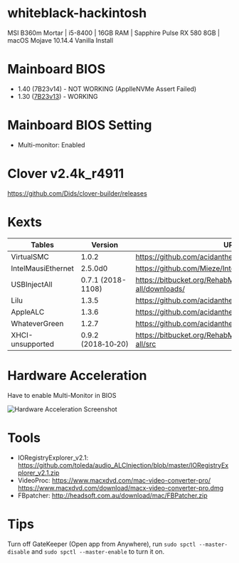 # whiteblack-hackintosh
MSI B360m Mortar | i5-8400 | 16GB RAM | Sapphire Pulse RX 580 8GB | macOS Mojave 10.14.4 Vanilla Install

# Mainboard BIOS
- 1.40 (7B23v14) - NOT WORKING (ApplleNVMe Assert Failed)
- 1.30 ([7B23v13](https://www.msi.com/Motherboard/support/B360M-MORTAR#down-bios)) - WORKING

# Mainboard BIOS Setting
- Multi-monitor: Enabled

# Clover v2.4k_r4911
<https://github.com/Dids/clover-builder/releases>

# Kexts
| Tables                   | Version            | URL                                           |
| ------------------------ |------------------- | --------------------------------------------- |
| VirtualSMC               | 1.0.2              | <https://github.com/acidanthera/VirtualSMC/releases> |
| IntelMausiEthernet       | 2.5.0d0            | <https://github.com/Mieze/IntelMausiEthernet> |
| USBInjectAll             | 0.7.1 (2018-1108)  | <https://bitbucket.org/RehabMan/os-x-usb-inject-all/downloads/> |
| Lilu                     | 1.3.5              | <https://github.com/acidanthera/Lilu/releases> |
| AppleALC                 | 1.3.6              | <https://github.com/acidanthera/AppleALC/releases> |
| WhateverGreen            | 1.2.7              | <https://github.com/acidanthera/WhateverGreen/releases> |
| XHCI-unsupported         | 0.9.2 (2018‑10‑20) | <https://bitbucket.org/RehabMan/os-x-usb-inject-all/src> |

# Hardware Acceleration

Have to enable Multi-Monitor in BIOS

![Hardware Acceleration Screenshot](https://i.imgur.com/oUJzwrj.png?1)

# Tools
- IORegistryExplorer_v2.1: https://github.com/toleda/audio_ALCInjection/blob/master/IORegistryExplorer_v2.1.zip
- VideoProc: https://www.macxdvd.com/mac-video-converter-pro/
https://www.macxdvd.com/download/macx-video-converter-pro.dmg
- FBpatcher: http://headsoft.com.au/download/mac/FBPatcher.zip

# Tips

Turn off GateKeeper (Open app from Anywhere), run `sudo spctl --master-disable` and `sudo spctl --master-enable` to turn it on.
